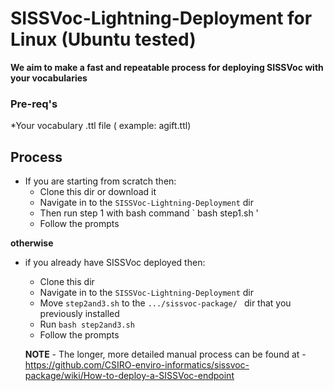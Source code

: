 SISSVoc-Lightning-Deployment for Linux (Ubuntu tested)
============================

**We aim to make a fast and repeatable process for deploying SISSVoc with your vocabularies**

### Pre-req's
 *Your vocabulary  .ttl file ( example: agift.ttl)
 
## Process
* If you are starting from scratch then:
    - Clone this dir or download it
    - Navigate in to the ` SISSVoc-Lightning-Deployment ` dir
    - Then run step 1 with bash command ` bash step1.sh '
    - Follow the prompts

**otherwise**

 * if you already have SISSVoc deployed then:
    - Clone this dir
    - Navigate in to the ` SISSVoc-Lightning-Deployment ` dir
    - Move ` step2and3.sh ` to the ` .../sissvoc-package/  ` dir that you previously installed
    - Run ` bash step2and3.sh `
    - Follow the prompts
    
    **NOTE** - The longer, more detailed manual process can be found at - https://github.com/CSIRO-enviro-informatics/sissvoc-package/wiki/How-to-deploy-a-SISSVoc-endpoint
